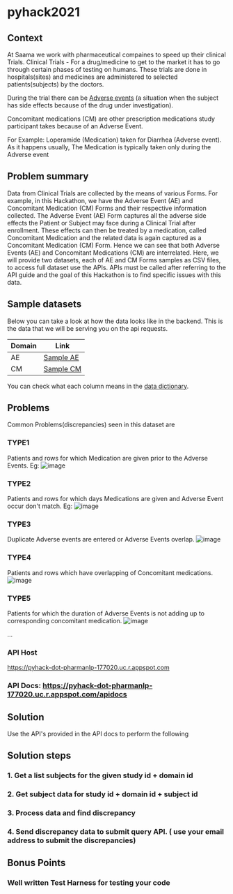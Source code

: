 # pyhack2021

## Context

At Saama we work with pharmaceutical compaines to speed up their clinical Trials.
Clinical Trials - For a drug/medicine to get to the market it has to go through certain phases of testing on humans. These trials are done in hospitals(sites) and medicines are administered to selected patients(subjects) by the doctors.

During the trial there can be [Adverse events](https://en.wikipedia.org/wiki/Adverse_event) (a situation when the subject has side effects because of the drug under investigation).

Concomitant medications (CM) are other prescription medications study participant takes because of an Adverse Event.

For Example: Loperamide (Medication) taken for Diarrhea (Adverse event). As it happens usually, The Medication is typically taken only during the Adverse event

## Problem summary

Data from Clinical Trials are collected by the means of various Forms. For example, in this Hackathon, we have the Adverse Event (AE) and Concomitant Medication (CM) Forms and their respective information collected. The Adverse Event (AE) Form captures all the adverse side effects the Patient or Subject may face during a Clinical Trial after enrollment. These effects can then be treated by a medication, called Concomitant Medication and the related data is again captured as a Concomitant Medication (CM) Form. Hence we can see that both Adverse Events (AE) and Concomitant Medications (CM) are interrelated. Here, we will provide two datasets, each of AE and CM Forms samples as CSV files, to access full dataset use the APIs. APIs must be called after referring to the API guide and the goal of this Hackathon is to find specific issues with this data.

## Sample datasets

Below you can take a look at how the data looks like in the backend. This is the data that we will be serving you on the api requests.

| Domain | Link                                                                            |
| ------ | ------------------------------------------------------------------------------- |
| AE     | [Sample AE](https://www.dropbox.com/s/wg3xi7f9kxr5o4w/AE_data_sample.xlsx?dl=0) |
| CM     | [Sample CM](https://www.dropbox.com/s/uar0h8pkfxtt2ij/cm_data_sample.xlsx?dl=0) |

You can check what each column means in the [data dictionary](https://www.dropbox.com/s/5s83sveiovzolsh/Hackathon%20Data%20Dictionary.xlsx?dl=0).

## Problems

Common Problems(discrepancies) seen in this dataset are

### TYPE1

Patients and rows for which Medication are given prior to the Adverse Events.
Eg: ![image](https://user-images.githubusercontent.com/16976605/110984096-aaaffe80-8338-11eb-8bb0-d4193ffde67c.png)

### TYPE2

Patients and rows for which days Medications are given and Adverse Event occur don't match.
Eg: ![image](https://user-images.githubusercontent.com/16976605/110984437-23af5600-8339-11eb-97f9-0b099cfad2e7.png)

### TYPE3

Duplicate Adverse events are entered or Adverse Events overlap.
![image](https://user-images.githubusercontent.com/16976605/110985084-fc0cbd80-8339-11eb-86eb-f33f065ba55a.png)

### TYPE4

Patients and rows which have overlapping of Concomitant medications.
![image](https://user-images.githubusercontent.com/16976605/110985591-a1c02c80-833a-11eb-85de-4a17de36ac39.png)

### TYPE5

Patients for which the duration of Adverse Events is not adding up to corresponding concomitant medication.
![image](https://user-images.githubusercontent.com/16976605/110986383-99b4bc80-833b-11eb-9306-5db76834cc45.png)

...

### API Host

https://pyhack-dot-pharmanlp-177020.uc.r.appspot.com

### API Docs: https://pyhack-dot-pharmanlp-177020.uc.r.appspot.com/apidocs

## Solution

Use the API's provided in the API docs to perform the following

## Solution steps

### 1. Get a list subjects for the given study id + domain id

### 2. Get subject data for study id + domain id + subject id

### 3. Process data and find discrepancy

### 4. Send discrepancy data to submit query API. ( use your email address to submit the discrepancies)

## Bonus Points

### Well written Test Harness for testing your code
